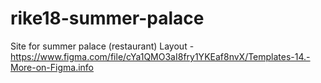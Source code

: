 # rike18-summer-palace
Site for summer palace (restaurant)
Layout - https://www.figma.com/file/cYa1QMO3aI8fry1YKEaf8nvX/Templates-14.-More-on-Figma.info
